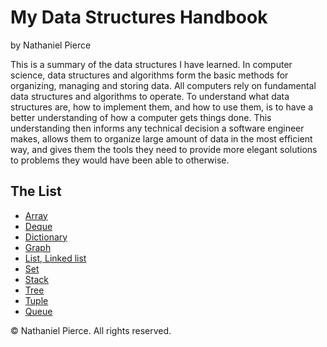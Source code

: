 
<h1>My Data Structures Handbook</h1>

<p>by Nathaniel Pierce</p>

<p>This is a summary of the data structures I have learned. In computer science, data structures and algorithms form the basic methods for organizing, managing and storing data. All computers rely on fundamental data structures and algorithms to operate. To understand what data structures are, how to implement them, and how to use them, is to have a better understanding of how a computer gets things done. This understanding then informs any technical decision a software engineer makes, allows them to organize large amount of data in the most efficient way, and gives them the tools they need to provide more elegant solutions to problems they would have been able to otherwise.</p>

<h2>The List</h2>

<ul>
  <li><a href="array.md">Array</a>
  <li><a href="deque.md">Deque</a>
  <li><a href="dictionary.md">Dictionary</a>
  <li><a href="graph.md">Graph</a>
  <li><a href="list.md">List, Linked list</a>
  <li><a href="set.md">Set</a>
  <li><a href="stack.md">Stack</a>
  <li><a href="tree.md">Tree</a>
  <li><a href="tuple.md">Tuple</a>
  <li><a href="array.md">Queue</a>
</ul>

<p>&copy; Nathaniel Pierce. All rights reserved.</p>
